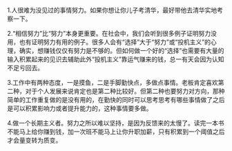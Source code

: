 1.人很难为没见过的事情努力。如果你想让你儿子考清华，最好带他去清华实地考察一下。

2.“相信努力”比“努力”本身更重要。在社会中，我们会听到很多例子证明努力没用，也有证明努力有用的例子。很多人会有“选择”大于“努力”或“投机主义”的心理，确实，想赚钱仅仅有努力是不够的。但如何做一个好的“选择”也需要有大量的输入积累起来的见识去辅助此外“投机主义”靠运气赚来的钱，总一有天会因为认知不足亏回去。

3.工作中有两种态度，一是摸鱼，二是手脚勤快点，多做点事情。老板肯定喜欢第二种，对于个人发展来说肯定也是第二种比较好。但第二种也要努力对方向，那种简单的工作重复做的是没有用的，在勤快的同时可以思考思考有哪些事情做了之后是可以积累影响力或者提升能力的，这种事情要多做。

4.做一个长期主义者。努力之所以难以坚持，是因为反馈来的太慢了。读完一本书不能马上给你赚到钱，加一次班不能马上让你升职加薪，只有积累到一个阈值之后才会量变转为质变。
